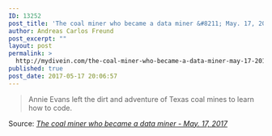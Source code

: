 ```yaml
---
ID: 13252
post_title: 'The coal miner who became a data miner &#8211; May. 17, 2017'
author: Andreas Carlos Freund
post_excerpt: ""
layout: post
permalink: >
  http://mydivein.com/the-coal-miner-who-became-a-data-miner-may-17-2017/
published: true
post_date: 2017-05-17 20:06:57
---
```

<blockquote><a href="http://money.cnn.com/2017/05/17/technology/coal-miner-data-miner/index.html"><img class="alignnone size-full" src="http://54.210.60.61.xip.io/wp-content/uploads/2017/05/170403102125-coal-jobs-marquez-00000000-1024x576.jpg" alt="" /></a>Annie Evans left the dirt and adventure of Texas coal mines to learn how to code.</blockquote>
Source: <em><a href="http://money.cnn.com/2017/05/17/technology/coal-miner-data-miner/index.html">The coal miner who became a data miner - May. 17, 2017</a></em>